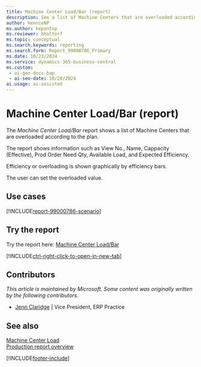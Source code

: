 ```yaml
---
title: Machine Center Load/Bar (report)
description: See a list of Machine Centers that are overloaded according to the plan.  
author: kennieNP
ms.author: kepontop
ms.reviewer: bholtorf
ms.topic: conceptual
ms.search.keywords: reporting
ms.search.form: Report_99000786_Primary
ms.date: 10/23/2024
ms.service: dynamics-365-business-central
ms.custom:
 - ai-gen-docs-bap
 - ai-seo-date: 10/28/2024
ai.usage: ai-assisted
---
```


# Machine Center Load/Bar (report)

The *Machine Center Load/Bar* report shows a list of Machine Centers that are overloaded according to the plan.  

The report shows information such as View No., Name, Cappacity (Effective), Prod Order Need Qty, Available Load, and Expected Efficiency.

Efficiency or overloading is shown graphically by efficiency bars. 

The user can set the overloaded value.


## Use cases

[!INCLUDE[report-99000786-scenario](../includes/report-99000786-scenario-include.md)]

<!-- 

Prompt

Below is a report in an ERP system. Provide 3-4 use cases for different personas working with manufacturing

Format like this:    
  
As a <persona>, use the report to    
* use case 1  
* use case 2    

Do not capitalize the persona names. 

Do not start lines with "Use the data to"

## Report name
Machine Center Load/Bar

## Report description
The *Machine Center Load/Bar* report shows a list of Machine Centers that are overloaded according to the plan.  
The report shows information such as View No., Name, Cappacity (Effective), Prod Order Need Qty, Available Load, and Expected Efficiency.
Efficiency or overloading is shown graphically by efficiency bars. 
The user can set the overloaded value.

### What the report does

### Use cases
See a list of Machine Centers that are overloaded according to the plan.  

Please include your data sources and URLs

-->


## Try the report

Try the report here: [Machine Center Load/Bar](https://businesscentral.dynamics.com?report=99000786)

[!INCLUDE[ctrl-right-click-to-open-in-new-tab](../includes/ctrl-right-click-to-open-in-new-tab.md)]


## Contributors

*This article is maintained by Microsoft. Some content was originally written by the following contributors.*

* [Jenn Claridge](https://www.linkedin.com/in/jenn-morton-sabre/) | Vice President, ERP Practice


## See also

[Machine Center Load](reports/report-99000784.md)   
[Production report overview](../production-reports.md)  

[!INCLUDE[footer-include](../includes/footer-banner.md)]